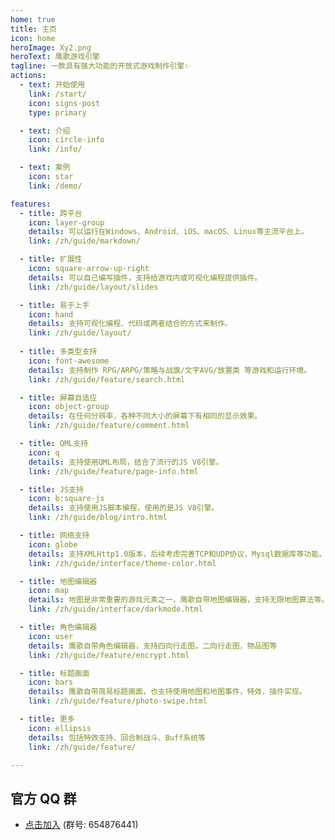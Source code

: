 ```yaml
---
home: true
title: 主页
icon: home
heroImage: Xy2.png
heroText: 鹰歌游戏引擎
tagline: 一款具有强大功能的开放式游戏制作引擎✨
actions:
  - text: 开始使用
    link: /start/
    icon: signs-post
    type: primary

  - text: 介绍
    icon: circle-info
    link: /info/

  - text: 案例
    icon: star
    link: /demo/

features:
  - title: 跨平台
    icon: layer-group
    details: 可以运行在Windows、Android、iOS、macOS、Linux等主流平台上。
    link: /zh/guide/markdown/

  - title: 扩展性
    icon: square-arrow-up-right
    details: 可以自己编写插件，支持给游戏内或可视化编程提供插件。
    link: /zh/guide/layout/slides

  - title: 易于上手
    icon: hand
    details: 支持可视化编程、代码或两者结合的方式来制作。
    link: /zh/guide/layout/
    
  - title: 多类型支持
    icon: font-awesome
    details: 支持制作 RPG/ARPG/策略与战旗/文字AVG/放置类 等游戏和运行环境。
    link: /zh/guide/feature/search.html

  - title: 屏幕自适应
    icon: object-group
    details: 在任何分辨率，各种不同大小的屏幕下有相同的显示效果。
    link: /zh/guide/feature/comment.html

  - title: QML支持
    icon: q
    details: 支持使用QML布局，结合了流行的JS V8引擎。
    link: /zh/guide/feature/page-info.html

  - title: JS支持
    icon: b:square-js
    details: 支持使用JS脚本编程，使用的是JS V8引擎。
    link: /zh/guide/blog/intro.html

  - title: 网络支持
    icon: globe
    details: 支持XMLHttp1.0版本，后续考虑完善TCP和UDP协议，Mysql数据库等功能。
    link: /zh/guide/interface/theme-color.html

  - title: 地图编辑器
    icon: map
    details: 地图是非常重要的游戏元素之一，鹰歌自带地图编辑器，支持无限地图算法等。
    link: /zh/guide/interface/darkmode.html

  - title: 角色编辑器
    icon: user
    details: 鹰歌自带角色编辑器，支持四向行走图，二向行走图，物品图等
    link: /zh/guide/feature/encrypt.html

  - title: 标题画面
    icon: bars
    details: 鹰歌自带简易标题画面，也支持使用地图和地图事件，特效，插件实现。 
    link: /zh/guide/feature/photo-swipe.html

  - title: 更多
    icon: ellipsis
    details: 包括特效支持、回合制战斗、Buff系统等
    link: /zh/guide/feature/

---
```


## 官方 QQ 群

- [点击加入](https://qm.qq.com/q/bTB1cZoGze) (群号: 654876441)

<!-- markdownlint-disable -->
